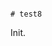                                                                                                                                         # test8

Init.
